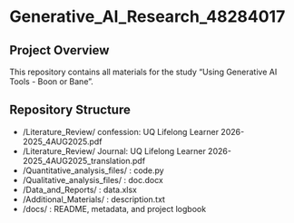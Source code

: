 # Generative_AI_Research_48284017

## Project Overview
This repository contains all materials for the study “Using Generative AI Tools - Boon or Bane”.

## Repository Structure
- /Literature_Review/ confession: UQ Lifelong Learner 2026-2025_4AUG2025.pdf
- /Literature_Review/ Journal: UQ Lifelong Learner 2026-2025_4AUG2025_translation.pdf
- /Quantitative_analysis_files/ : code.py
- /Qualitative_analysis_files/ : doc.docx
- /Data_and_Reports/ : data.xlsx
- /Additional_Materials/ : description.txt
- /docs/ : README, metadata, and project logbook